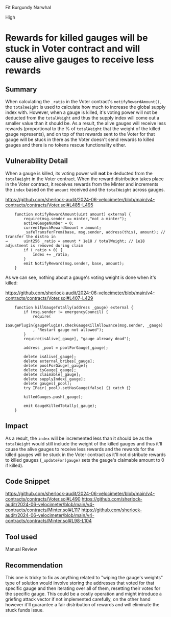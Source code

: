 Fit Burgundy Narwhal

High

# Rewards for killed gauges will be stuck in Voter contract and will cause alive gauges to receive less rewards

## Summary
When calculating the `_ratio` in the Voter contract's `notifyRewardAmount()`, the `totalWeight` is used to calculate how much to increase the global supply index with. However, when a gauge is killed, it's voting power will not be deducted from the `totalWeight` and thus the supply index will come out a smaller value than it should be. As a result, the alive gauges will receive less rewards (proportional to the % of `totalWeight` that the weight of the killed gauge represents), and on top of that rewards sent to the Voter for that gauge will be stuck in there as the Voter doesn't send rewards to killed gauges and there is no tokens rescue functionality either.
## Vulnerability Detail
When a gauge is killed, its voting power will **not** be deducted from the `totalWeight` in the Voter contract. When the reward distribution takes place in the Voter contract, it receives rewards from the Minter and increments the `index` based on the `amount` received and the `totalWeight` across gauges.

https://github.com/sherlock-audit/2024-06-velocimeter/blob/main/v4-contracts/contracts/Voter.sol#L485-L495
```solidity
    function notifyRewardAmount(uint amount) external {
        require(msg.sender == minter,"not a minter");
        activeGaugeNumber = 0;
        currentEpochRewardAmount = amount;
        _safeTransferFrom(base, msg.sender, address(this), amount); // transfer the distro in
→       uint256 _ratio = amount * 1e18 / totalWeight; // 1e18 adjustment is removed during claim
        if (_ratio > 0) {
            index += _ratio;
        }
        emit NotifyReward(msg.sender, base, amount);
    }
```

As we can see, nothing about a gauge's voting weight is done when it's killed:

https://github.com/sherlock-audit/2024-06-velocimeter/blob/main/v4-contracts/contracts/Voter.sol#L407-L429
```solidity
    function killGaugeTotally(address _gauge) external {
        if (msg.sender != emergencyCouncil) {
            require(
                IGaugePlugin(gaugePlugin).checkGaugeKillAllowance(msg.sender, _gauge)
            , "Restart gauge not allowed");
        }
        require(isAlive[_gauge], "gauge already dead");

        address _pool = poolForGauge[_gauge];

        delete isAlive[_gauge];
        delete external_bribes[_gauge];
        delete poolForGauge[_gauge];
        delete isGauge[_gauge];
        delete claimable[_gauge];
        delete supplyIndex[_gauge];
        delete gauges[_pool];
        try IPair(_pool).setHasGauge(false) {} catch {}

        killedGauges.push(_gauge);

        emit GaugeKilledTotally(_gauge);
    }
```
## Impact
As a result, the `index` will be incremented less than it should be as the `totalWeight` would still include the weight of the killed gauges and thus it'll cause the alive gauges to receive less rewards and the rewards for the killed gauges will be stuck in the Voter contract as it'll not distribute rewards to killed gauges (`_updateFor(gauge)` sets the gauge's claimable amount to 0 if killed). 
## Code Snippet
https://github.com/sherlock-audit/2024-06-velocimeter/blob/main/v4-contracts/contracts/Voter.sol#L490
https://github.com/sherlock-audit/2024-06-velocimeter/blob/main/v4-contracts/contracts/Minter.sol#L117
https://github.com/sherlock-audit/2024-06-velocimeter/blob/main/v4-contracts/contracts/Minter.sol#L98-L104
## Tool used
Manual Review
## Recommendation
This one is tricky to fix as anything related to "wiping the gauge's weights" type of solution would involve storing the addresses that voted for that specific gauge and then iterating over all of them, resetting their votes for the specific gauge. This could be a costly operation and might introduce a griefing attack vector if not implemented carefully, on the other hand however it'll guarantee a fair distribution of rewards and will eliminate the stuck funds issue.
